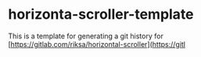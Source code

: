 # horizonta-scroller-template
This is a template for generating a git history for 
[https://gitlab.com/riksa/horizontal-scroller](https://gitl